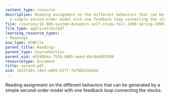 ```yaml
---
content_type: resource
description: Reading assignment on the different behaviors that can be generated by
  a simple second-order model with one feedback loop connecting the stocks.
file: /courses/15-988-system-dynamics-self-study-fall-1998-spring-1999/1d15fa81c8e3a0b5b57f7a7d81d1b4ad_second.pdf
file_type: application/pdf
learning_resource_types:
- Readings
ocw_type: OCWFile
parent_title: Readings
parent_type: CourseSection
parent_uid: e5399b4a-7510-d085-aeed-66c8e9603399
resourcetype: Document
title: second.pdf
uid: 1d15fa81-c8e3-a0b5-b57f-7a7d81d1b4ad
---
```

Reading assignment on the different behaviors that can be generated by a simple second-order model with one feedback loop connecting the stocks.

